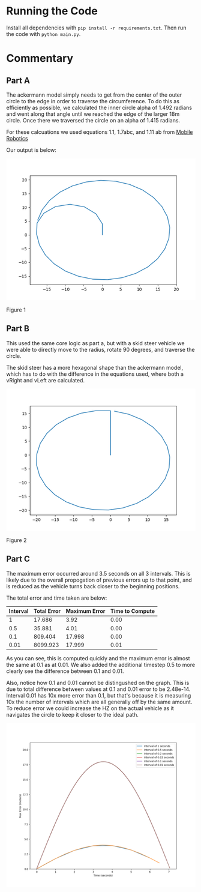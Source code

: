 # Running the Code

Install all dependencies with `pip install -r requirements.txt`. Then run the code with `python main.py`.

# Commentary

## Part A

The ackermann model simply needs to get from the center of the outer circle to the edge in order to traverse the circumference. To do this as efficiently as possible, we calculated the inner circle alpha of 1.492 radians and went along that angle until we reached the edge of the larger 18m circle. Once there we traversed the circle on an alpha of 1.415 radians.

For these calcuations we used equations 1.1, 1.7abc, and 1.11 ab from [Mobile Robotics](<./Mobile%20Robots-pages-16-25%20(1).pdf>)

Our output is below:

![Ackermann Model](./ackerman.png)

Figure 1

## Part B

This used the same core logic as part a, but with a skid steer vehicle we were able to directly move to the radius, rotate 90 degrees, and traverse the circle.

The skid steer has a more hexagonal shape than the ackermann model, which has to do with the difference in the equations used, where both a vRight and vLeft are calculated.

![Skid Steer](./skidSteer.png)

Figure 2

## Part C

The maximum error occurred around 3.5 seconds on all 3 intervals. This is likely due to the overall propogation of previous errors up to that point, and is reduced as the vehicle turns back closer to the beginning positions.

The total error and time taken are below:

| Interval | Total Error | Maximum Error | Time to Compute |
| -------- | ----------- | ------------- | --------------- |
| 1        | 17.686      | 3.92          | 0.00            |
| 0.5      | 35.881      | 4.01          | 0.00            |
| 0.1      | 809.404     | 17.998        | 0.00            |
| 0.01     | 8099.923    | 17.999        | 0.01            |

As you can see, this is computed quickly and the maximum error is almost the same at 0.1 as at 0.01. We also added the additional timestep 0.5 to more clearly see the difference between 0.1 and 0.01.

Also, notice how 0.1 and 0.01 cannot be distingushed on the graph. This is due to total difference between values at 0.1 and 0.01 error to be
2.48e-14. Interval 0.01 has 10x more error than 0.1, but that's because it is measuring 10x the number of intervals which are all generally off by the same amount. To reduce error we could increase the HZ on the actual vehicle as it navigates the circle to keep it closer to the ideal path.

![Error](./totalErrors.png)
